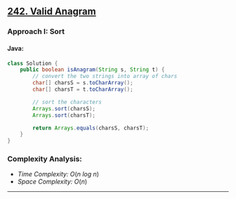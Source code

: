 ## [242. Valid Anagram](https://leetcode.com/problems/valid-anagram/)

### Approach I: Sort

#### Java:
```java
class Solution {
    public boolean isAnagram(String s, String t) {
        // convert the two strings into array of chars
        char[] charsS = s.toCharArray();
        char[] charsT = t.toCharArray();

        // sort the characters
        Arrays.sort(charsS);
        Arrays.sort(charsT);

        return Arrays.equals(charsS, charsT);
    }
}
```

[//]: # (#### Go:)

[//]: # (```go)

[//]: # (func solution&#40;&#41; {)

[//]: # ()
[//]: # (})

[//]: # (```)

### Complexity Analysis:

- *Time Complexity:* $O(n\ log\ n)$
- *Space Complexity:* $O(n)$


---

